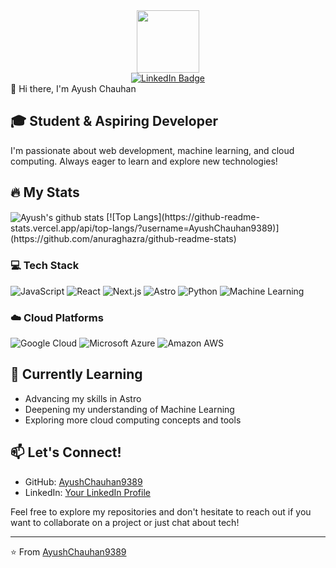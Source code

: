 <div id="header" align="center">
  <img src="https://media.giphy.com/media/M9gbBd9nbDrOTu1Mqx/giphy.gif" width="100"/>
  <div id="badges">
  <a href="https://www.linkedin.com/in/ayush-chauhan-a05687303/">
    <img src="https://img.shields.io/badge/LinkedIn-blue?style=for-the-badge&logo=linkedin&logoColor=white" alt="LinkedIn Badge"/>
  </a>
</div>
  <img src="https://komarev.com/ghpvc/?username=AyushChauhan9389&style=flat-square&color=blue" alt=""/>
</div>
👋 Hi there, I'm Ayush Chauhan

## 🎓 Student & Aspiring Developer

I'm passionate about web development, machine learning, and cloud computing. Always eager to learn and explore new technologies!

## 🔥 My Stats

<img align="center" src="http://github-readme-streak-stats.herokuapp.com?user=AyushChauhan9389&theme=dark&background=000000" alt="Ayush's github stats" />
[![Top Langs](https://github-readme-stats.vercel.app/api/top-langs/?username=AyushChauhan9389)](https://github.com/anuraghazra/github-readme-stats)



### 💻 Tech Stack

![JavaScript](https://img.shields.io/badge/-JavaScript-F7DF1E?style=flat-square&logo=javascript&logoColor=black)
![React](https://img.shields.io/badge/-React-61DAFB?style=flat-square&logo=react&logoColor=black)
![Next.js](https://img.shields.io/badge/-Next.js-000000?style=flat-square&logo=next.js&logoColor=white)
![Astro](https://img.shields.io/badge/-Astro-FF5D01?style=flat-square&logo=astro&logoColor=white)
![Python](https://img.shields.io/badge/-Python-3776AB?style=flat-square&logo=python&logoColor=white)
![Machine Learning](https://img.shields.io/badge/-Machine%20Learning-01D277?style=flat-square&logo=python&logoColor=white)

### ☁️ Cloud Platforms

![Google Cloud](https://img.shields.io/badge/-Google%20Cloud-4285F4?style=flat-square&logo=google-cloud&logoColor=white)
![Microsoft Azure](https://img.shields.io/badge/-Microsoft%20Azure-0089D6?style=flat-square&logo=microsoft-azure&logoColor=white)
![Amazon AWS](https://img.shields.io/badge/-Amazon%20AWS-232F3E?style=flat-square&logo=amazon-aws&logoColor=white)

## 🌱 Currently Learning

- Advancing my skills in Astro
- Deepening my understanding of Machine Learning
- Exploring more cloud computing concepts and tools


## 📫 Let's Connect!

- GitHub: [AyushChauhan9389](https://github.com/AyushChauhan9389)
- LinkedIn: [Your LinkedIn Profile](https://www.linkedin.com/in/ayush-chauhan-a05687303/)

Feel free to explore my repositories and don't hesitate to reach out if you want to collaborate on a project or just chat about tech!

---

⭐️ From [AyushChauhan9389](https://github.com/AyushChauhan9389)

